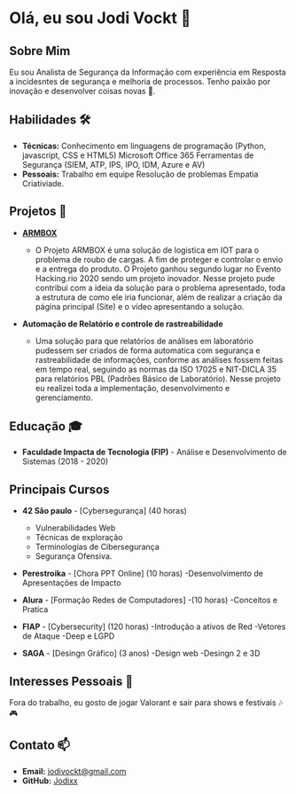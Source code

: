 # Olá, eu sou Jodi Vockt 👋

## Sobre Mim
Eu sou Analista de Segurança da Informação com experiência em Resposta a incidesntes de segurança e melhoria de processos. Tenho paixão por inovação e desenvolver coisas novas 🚀.


## Habilidades 🛠️
- **Técnicas:** Conhecimento em linguagens de programação (Python, javascript, CSS e HTML5)
Microsoft Office 365
Ferramentas de Segurança (SIEM, ATP, IPS, IPO, IDM, Azure e AV)
- **Pessoais:** Trabalho em equipe
Resolução de problemas
Empatia
Criativiade. 

## Projetos 🚧
- **[ARMBOX](https://youtube.com/watch?v=eqm1QbPHa8g&t=1s)**
  - O Projeto ARMBOX é uma solução de logistica em IOT para o problema de roubo de cargas. A fim de proteger e controlar o envio e a entrega do produto. O Projeto ganhou segundo lugar no Evento Hacking.rio 2020 sendo um projeto inovador. Nesse projeto pude contribui com a ideia da solução para o problema apresentado, toda a estrutura de como ele iria funcionar, além de realizar a criação da página principal (Site) e o vídeo apresentando a solução. 

- **Automação de Relatório e controle de rastreabilidade**
  - Uma solução para que relatórios de análises em laboratório pudessem ser criados de forma automatica com segurança e rastreabilidade de informações, conforme as análises fossem feitas em tempo real, seguindo as normas da ISO 17025 e NIT-DICLA 35 para relatórios PBL (Padrões Básico de Laboratório). Nesse projeto eu realizei toda a implementação, desenvolvimento e gerenciamento. 

## Educação 🎓
- **Faculdade Impacta de Tecnologia (FIP)** - Análise e Desenvolvimento de Sistemas (2018 - 2020)
  
## Principais Cursos

- **42 São paulo** - [Cybersegurança] (40 horas)
  - Vulnerabilidades Web
  - Técnicas de exploração
  - Terminologias de Cibersegurança 
  - Segurança Ofensiva.

- **Perestroika** - [Chora PPT Online] (10 horas)
    -Desenvolvimento de Apresentações de Impacto

- **Alura** - [Formação Redes de Computadores] -(10 horas)
    -Conceitos e Pratica

- **FIAP** - [Cybersecurity] (120 horas)
    -Introdução a ativos de Red
    -Vetores de Ataque
    -Deep e LGPD

- **SAGA** - [Desingn Gráfico] (3 anos)
    -Design web 
    -Desingn 2 e 3D

## Interesses Pessoais 🎨
Fora do trabalho, eu gosto de jogar Valorant e sair para shows e festivais 🎶🎮

## Contato 📫
- **Email:** jodivockt@gmail.com
- **GitHub:** [Jodixx](https://github.com/Jodixx)
